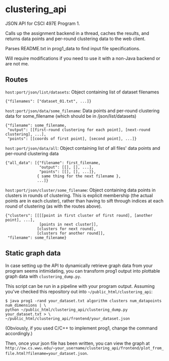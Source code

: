 clustering_api
==============

JSON API for CSCI 497E Program 1.

Calls up the assignment backend in a thread, caches the results, and returns data points and per-round clustering data to the web client.

Parses README.txt in prog1_data to find input file specifications.

Will require modifications if you need to use it with a non-Java backend or are not me.

Routes
------

`host:port/json/list/datasets`: Object containing list of dataset filenames

```
{"filenames": ["dataset_01.txt", ...]}
```

`host:port/json/data/some_filename`: Data points and per-round clustering data for some_filename (which should be in /json/list/datasets)

```
{"filename": some_filename,
 "output": [[first-round clustering for each point], [next-round clustering], ...],
 "points": [[coords of first point], [second point], ...]}
```

`host:port/json/data/all`: Object containing list of all files' data points and per-round clustering data

```
{"all_data": [{"filename": first_filename,
               "output": [[], [], ...],
               "points": [[], [], ...]},
              { same thing for the next filename },
              ...]}
```

`host:port/json/cluster/some_filename`: Object containing data points in clusters in rounds of clustering. This is explicit membership (the actual points are in each cluster), rather than having to sift through indices at each round of clustering (as with the routes above).

```
{"clusters": [[[[point in first cluster of first round], [another point], ...],
               [points in next cluster]],
              [clusters for next round],
              [clusters for another round]],
 "filename": some_filename}
```

Static graph data
-----------------

In case setting up the API to dynamically retrieve graph data from your program seems intimidating, you can transform prog1 output into plottable graph data with `clustering_dump.py`.

This script can be run in a pipeline with your program output. Assuming you've checked this repository out into `~/public_html/clustering_api`:

```
$ java prog1 -rand your_dataset.txt algorithm clusters num_datapoints num_dimensions | \
python ~/public_html/clustering_api/clustering_dump.py your_dataset.txt > \
~/public_html/clustering_api/frontend/your_dataset.json
```

(Obviously, if you used C/C++ to implement prog1, change the command accordingly.)

Then, once your json file has been written, you can view the graph at `http://sw.cs.wwu.edu/~your_username/clustering_api/frontend/plot_from_file.html?filename=your_dataset.json`.
